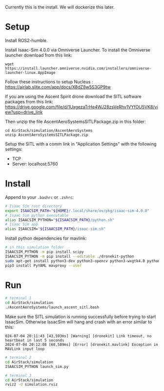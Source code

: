 Currently this is the install. We will dockerize this later.

# Setup

Install ROS2-humble.

Install Isaac-Sim 4.0.0 via Omniverse Launcher. To install the Omniverse launcher download from this link:

```
wget https://install.launcher.omniverse.nvidia.com/installers/omniverse-launcher-linux.AppImage
```

Follow these instructions to setup Nucleus : https://airlab.slite.com/app/docs/X8dZ8w5S3GP9tw

If you are using the Ascent Spirit drone download the SITL software packages from this link:
https://drive.google.com/file/d/1UxgezaTrHe4WJ28zsVeRhv1VYfOU5VK8/view?usp=drive_link

Then unzip the file AscentAeroSystemsSITLPackage.zip in this folder:

```
cd AirStack/simulation/AscentAeroSystems
unzip AscentAeroSystemsSITLPackage.zip
```

Setup the SITL with a comm link in "Application Settings" with the following settings:

- TCP
- Server: localhost:5760

# Install

Append to your `.bashrc` or `.zshrc`:

```bash
# Isaac Sim root directory
export ISAACSIM_PATH="${HOME}/.local/share/ov/pkg/isaac-sim-4.0.0"
# Isaac Sim python executable
alias ISAACSIM_PYTHON="${ISAACSIM_PATH}/python.sh"
# Isaac Sim app
alias ISAACSIM="${ISAACSIM_PATH}/isaac-sim.sh"

```

Install python dependencies for mavlink:

```bash
# in this simulation folder
ISAACSIM_PYTHON -m pip install scipy
ISAACSIM_PYTHON -m pip install --editable ./dronekit-python
sudo apt-get install python3-dev python3-opencv python3-wxgtk4.0 python3-pip python3-matplotlib python3-lxml python3-pygame
pip3 install PyYAML mavproxy --user

```

# Run

```bash
# terminal 1
cd AirStack/simulation
./AscentAeroSystems/launch_ascent_sitl.bash
```

Make sure the SITL simulation is running successfully before trying to start IssacSim. Otherwise IssacSim will hang and crash with an error similar to this:

```
024-07-04 20:11:43 [43,593ms] [Warning] [dronekit] Link timeout, no heartbeat in last 5 seconds
2024-07-04 20:12:08 [68,589ms] [Error] [dronekit.mavlink] Exception in MAVLink input loop
```

```bash
# terminal 2
cd AirStack/simulation
ISAACSIM_PYTHON launch_sim.py
```

```bash
# terminal 3
cd AirStack/simulation
rviz2 -d simulation.rviz
```
